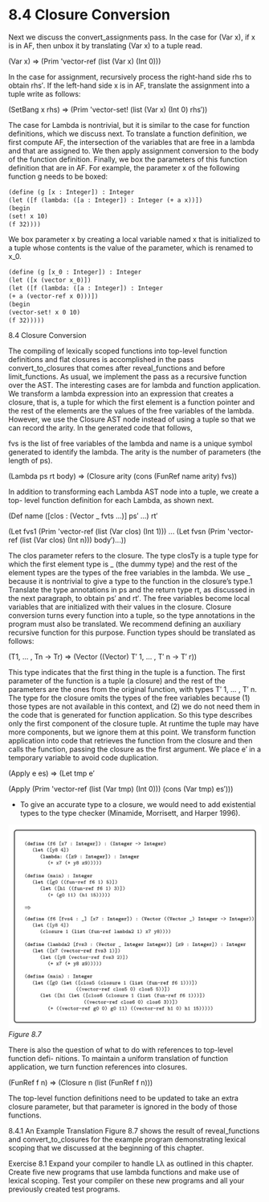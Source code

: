 # 8.4 Closure Conversion

Next we discuss the convert_assignments pass. In the case for (Var x), if x is in AF, then unbox it by translating (Var x) to a tuple read.

(Var x) ⇒ (Prim 'vector-ref (list (Var x) (Int 0)))

In the case for assignment, recursively process the right-hand side rhs to obtain rhs′. If the left-hand side x is in AF, translate the assignment into a tuple write as follows:

(SetBang x rhs) ⇒ (Prim 'vector-set! (list (Var x) (Int 0) rhs′))

The case for Lambda is nontrivial, but it is similar to the case for function definitions, which we discuss next. To translate a function definition, we first compute AF, the intersection of the variables that are free in a lambda and that are assigned to. We then apply assignment conversion to the body of the function definition. Finally, we box the parameters of this function definition that are in AF. For example, the parameter x of the following function g needs to be boxed:

```
(define (g [x : Integer]) : Integer
(let ([f (lambda: ([a : Integer]) : Integer (+ a x))])
(begin
(set! x 10)
(f 32))))
```

We box parameter x by creating a local variable named x that is initialized to a tuple whose contents is the value of the parameter, which is renamed to x_0.

```
(define (g [x_0 : Integer]) : Integer
(let ([x (vector x_0)])
(let ([f (lambda: ([a : Integer]) : Integer
(+ a (vector-ref x 0)))])
(begin
(vector-set! x 0 10)
(f 32)))))
```

8.4 Closure Conversion

The compiling of lexically scoped functions into top-level function definitions and flat closures is accomplished in the pass convert_to_closures that comes after reveal_functions and before limit_functions. As usual, we implement the pass as a recursive function over the AST. The interesting cases are for lambda and function application. We transform a lambda expression into an expression that creates a closure, that is, a tuple for which the first element is a function pointer and the rest of the elements are the values of the free variables of the lambda. However, we use the Closure AST node instead of using a tuple so that we can record the arity. In the generated code that follows,

fvs is the list of free variables of the lambda and name is a unique symbol generated to identify the lambda. The arity is the number of parameters (the length of ps).

(Lambda ps rt body) ⇒ (Closure arity (cons (FunRef name arity) fvs))

In addition to transforming each Lambda AST node into a tuple, we create a top- level function definition for each Lambda, as shown next.

(Def name ([clos : (Vector _ fvts ...)] ps′ ...) rt′

(Let fvs1 (Prim 'vector-ref (list (Var clos) (Int 1))) ... (Let fvsn (Prim 'vector-ref (list (Var clos) (Int n))) body′)...))

The clos parameter refers to the closure. The type closTy is a tuple type for which the first element type is _ (the dummy type) and the rest of the element types are the types of the free variables in the lambda. We use _ because it is nontrivial to give a type to the function in the closure’s type.1 Translate the type annotations in ps and the return type rt, as discussed in the next paragraph, to obtain ps′ and rt′. The free variables become local variables that are initialized with their values in the closure. Closure conversion turns every function into a tuple, so the type annotations in the program must also be translated. We recommend defining an auxiliary recursive function for this purpose. Function types should be translated as follows:

(T1, … , Tn -> Tr) ⇒ (Vector ((Vector) T′ 1, … , T′ n -> T′ r))

This type indicates that the first thing in the tuple is a function. The first parameter of the function is a tuple (a closure) and the rest of the parameters are the ones from the original function, with types T′ 1, … , T′ n. The type for the closure omits the types of the free variables because (1) those types are not available in this context, and (2) we do not need them in the code that is generated for function application. So this type describes only the first component of the closure tuple. At runtime the tuple may have more components, but we ignore them at this point. We transform function application into code that retrieves the function from the closure and then calls the function, passing the closure as the first argument. We place e′ in a temporary variable to avoid code duplication.

(Apply e es) ⇒ (Let tmp e′

(Apply (Prim 'vector-ref (list (Var tmp) (Int 0))) (cons (Var tmp) es′)))

* To give an accurate type to a closure, we would need to add existential types to the type
  checker (Minamide, Morrisett, and Harper 1996).

![Figure 8.7...](images/page_168_vector_cluster_369.png)
*Figure 8.7*

There is also the question of what to do with references to top-level function defi- nitions. To maintain a uniform translation of function application, we turn function references into closures.

(FunRef f n) ⇒ (Closure n (list (FunRef f n)))

The top-level function definitions need to be updated to take an extra closure parameter, but that parameter is ignored in the body of those functions.

8.4.1 An Example Translation Figure 8.7 shows the result of reveal_functions and convert_to_closures for the example program demonstrating lexical scoping that we discussed at the beginning of this chapter.

Exercise 8.1 Expand your compiler to handle Lλ as outlined in this chapter. Create five new programs that use lambda functions and make use of lexical scoping. Test your compiler on these new programs and all your previously created test programs.

